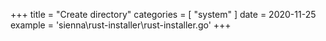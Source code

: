 +++
title = "Create directory"
categories = [ "system" ]
date = 2020-11-25
example = 'sienna\rust-installer\rust-installer.go'
+++
